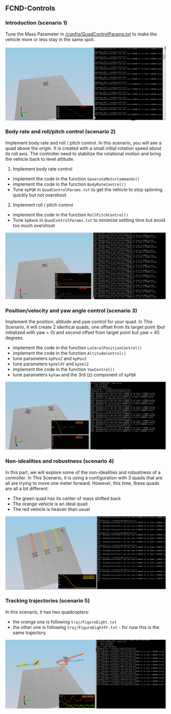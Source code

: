 ## FCND-Controls

### Introduction (scenario 1) ###

Tune the Mass Parameter in [/config/QuadControlParams.txt](./config/QuadControlParams.txt) to make the vehicle more or less stay in the same spot.

<p align="center">
<img src="images/scenario1.png"/>
</p>

### Body rate and roll/pitch control (scenario 2) ###

Implement body rate and roll / pitch control. In this scenario, you will see a quad above the origin.  It is created with a small initial rotation speed about its roll axis.  The controller need to stabilize the rotational motion and bring the vehicle back to level attitude.

1. Implement body rate control

 - implement the code in the function `GenerateMotorCommands()`
 - implement the code in the function `BodyRateControl()`
 - Tune `kpPQR` in `QuadControlParams.txt` to get the vehicle to stop spinning quickly but not overshoot

2. Implement roll / pitch control

 - implement the code in the function `RollPitchControl()`
 - Tune `kpBank` in `QuadControlParams.txt` to minimize settling time but avoid too much overshoot


<p align="center">
<img src="images/scenario2.png"/>
</p>


### Position/velocity and yaw angle control (scenario 3) ###

Implement the position, altitude and yaw control for your quad. In This Scenario, it will create 2 identical quads, one offset from its target point (but initialized with yaw = 0) and second offset from target point but yaw = 45 degrees.

 - implement the code in the function `LateralPositionControl()`
 - implement the code in the function `AltitudeControl()`
 - tune parameters `kpPosZ` and `kpPosZ`
 - tune parameters `kpVelXY` and `kpVelZ`
 - implement the code in the function `YawControl()`
 - tune parameters `kpYaw` and the 3rd (z) component of `kpPQR`


<p align="center">
<img src="images/scenario3.png"/>
</p>

### Non-idealities and robustness (scenario 4) ###

In this part, we will explore some of the non-idealities and robustness of a controller.  In This Scenario, it is using a configuration with 3 quads that are all are trying to move one meter forward.  However, this time, these quads are all a bit different:
 - The green quad has its center of mass shifted back
 - The orange vehicle is an ideal quad
 - The red vehicle is heavier than usual

<p align="center">
<img src="images/scenario4.png"/>
</p>


### Tracking trajectories (scenario 5) ###

In this scenario, it has two quadcopters:

 - the orange one is following `traj/FigureEight.txt`
 - the other one is following `traj/FigureEightFF.txt` - for now this is the same trajectory.

<p align="center">
<img src="images/scenario5.png"/>
</p>